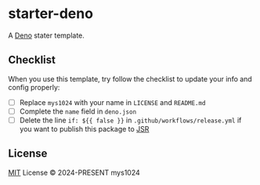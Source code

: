 # starter-deno

A [Deno](https://deno.com/) stater template.

## Checklist

When you use this template, try follow the checklist to update your info and config properly:

- [ ] Replace `mys1024` with your name in `LICENSE` and `README.md`
- [ ] Complete the `name` field in `deno.json`
- [ ] Delete the line `if: ${{ false }}` in `.github/workflows/release.yml` if you want to publish this package to [JSR](https://jsr.io)

## License

[MIT](./LICENSE) License &copy; 2024-PRESENT mys1024
